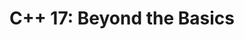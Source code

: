 ---
title: "C++ 17: Beyond the Basics"
type: [Technical, Pluralsight]
image: /assets/awards/c++-17-beyond-the-basics.png
layout: award
---